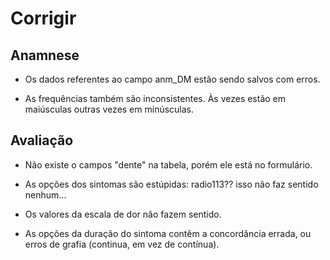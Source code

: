 # Corrigir

## Anamnese

* Os dados referentes ao campo anm_DM estão sendo salvos com erros.

* As frequências também são inconsistentes. Às vezes estão em maiúsculas outras vezes em minúsculas.

## Avaliação

* Não existe o campos "dente" na tabela, porém ele está no formulário.

* As opções dos sintomas são estúpidas: radio113?? isso não faz sentido nenhum...

* Os valores da escala de dor não fazem sentido.

* As opções da duração do sintoma contêm a concordância errada, ou erros de grafia (continua, em vez de contínua).
